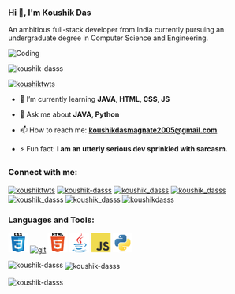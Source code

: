 ### Hi 👋, I'm Koushik Das
An ambitious full-stack developer from India currently pursuing an undergraduate degree in Computer Science and Engineering.

![Coding](https://media.licdn.com/dms/image/D4D12AQH4mcQALwgZ7Q/article-cover_image-shrink_600_2000/0/1691989932071?e=2147483647&v=beta&t=uwm5lxFiqURXuzG_xnf9hrIr-_sojSaQ4ggruUAYsmU)

<p align="left"> <img src="https://komarev.com/ghpvc/?username=koushik-dasss&label=Profile%20views&color=0e75b6&style=flat" alt="koushik-dasss" /> </p>

<p align="left"> <a href="https://twitter.com/koushiktwts" target="blank"><img src="https://img.shields.io/twitter/follow/koushiktwts?logo=twitter&style=for-the-badge" alt="koushiktwts" /></a> </p>

- 🌱 I’m currently learning **JAVA, HTML, CSS, JS**

- 💬 Ask me about **JAVA, Python**

- 📫 How to reach me: **koushikdasmagnate2005@gmail.com**

- ⚡ Fun fact: **I am an utterly serious dev sprinkled with sarcasm.**

### Connect with me:

<p align="left">
<a href="https://twitter.com/koushiktwts" target="blank"><img align="center" src="https://raw.githubusercontent.com/rahuldkjain/github-profile-readme-generator/master/src/images/icons/Social/twitter.svg" alt="koushiktwts" height="30" width="40" /></a>
<a href="https://linkedin.com/in/koushik-dasss" target="blank"><img align="center" src="https://raw.githubusercontent.com/rahuldkjain/github-profile-readme-generator/master/src/images/icons/Social/linked-in-alt.svg" alt="koushik-dasss" height="30" width="40" /></a>
<a href="https://www.codechef.com/users/koushik_dasss" target="blank"><img align="center" src="https://cdn.jsdelivr.net/npm/simple-icons@3.1.0/icons/codechef.svg" alt="koushik_dasss" height="30" width="40" /></a>
<a href="https://www.hackerrank.com/koushik_dasss" target="blank"><img align="center" src="https://raw.githubusercontent.com/rahuldkjain/github-profile-readme-generator/master/src/images/icons/Social/hackerrank.svg" alt="koushik_dasss" height="30" width="40" /></a>
<a href="https://codeforces.com/profile/koushik_dasss" target="blank"><img align="center" src="https://raw.githubusercontent.com/rahuldkjain/github-profile-readme-generator/master/src/images/icons/Social/codeforces.svg" alt="koushik_dasss" height="30" width="40" /></a>
<a href="https://www.leetcode.com/koushik_dasss" target="blank"><img align="center" src="https://raw.githubusercontent.com/rahuldkjain/github-profile-readme-generator/master/src/images/icons/Social/leet-code.svg" alt="koushik_dasss" height="30" width="40" /></a>
<a href="https://auth.geeksforgeeks.org/user/koushikdasss" target="blank"><img align="center" src="https://raw.githubusercontent.com/rahuldkjain/github-profile-readme-generator/master/src/images/icons/Social/geeks-for-geeks.svg" alt="koushikdasss" height="30" width="40" /></a>
</p>

### Languages and Tools:

<p align="left">
<a href="https://www.w3schools.com/css/" target="_blank" rel="noreferrer"><img src="https://raw.githubusercontent.com/devicons/devicon/master/icons/css3/css3-original-wordmark.svg" alt="css3" width="40" height="40"/></a>
<a href="https://git-scm.com/" target="_blank" rel="noreferrer"><img src="https://www.vectorlogo.zone/logos/git-scm/git-scm-icon.svg" alt="git" width="40" height="40"/></a>
<a href="https://www.w3.org/html/" target="_blank" rel="noreferrer"><img src="https://raw.githubusercontent.com/devicons/devicon/master/icons/html5/html5-original-wordmark.svg" alt="html5" width="40" height="40"/></a>
<a href="https://www.java.com" target="_blank" rel="noreferrer"><img src="https://raw.githubusercontent.com/devicons/devicon/master/icons/java/java-original.svg" alt="java" width="40" height="40"/></a>
<a href="https://developer.mozilla.org/en-US/docs/Web/JavaScript" target="_blank" rel="noreferrer"><img src="https://raw.githubusercontent.com/devicons/devicon/master/icons/javascript/javascript-original.svg" alt="javascript" width="40" height="40"/></a>
<a href="https://www.python.org" target="_blank" rel="noreferrer"><img src="https://raw.githubusercontent.com/devicons/devicon/master/icons/python/python-original.svg" alt="python" width="40" height="40"/></a>
</p>

<p><img align="left" src="https://github-readme-stats.vercel.app/api/top-langs?username=koushik-dasss&show_icons=true&locale=en&layout=compact" alt="koushik-dasss" /></p>

<p>&nbsp;<img align="center" src="https://github-readme-stats.vercel.app/api?username=koushik-dasss&show_icons=true&locale=en" alt="koushik-dasss" /></p>

<p><img align="center" src="https://github-readme-streak-stats.herokuapp.com/?user=koushik-dasss&" alt="koushik-dasss" /></p>
